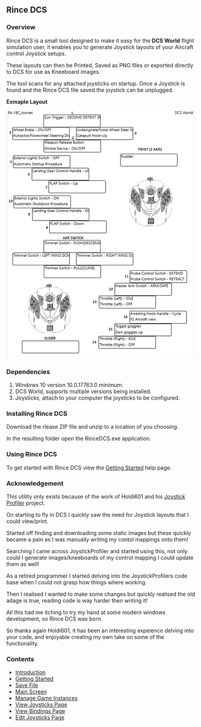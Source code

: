 ## Rince DCS

### Overview

Rince DCS is a small tool designed to make it easy for the **DCS World** flight simulation user, it enables you to generate Joystick layouts of your Aircraft control Joystick setups.

These layouts can then be Printed, Saved as PNG files or exported directly to DCS for use as Kneeboard images.

The tool scans for any attached joysticks on startup. Once a Joystick is found and the Rince DCS file saved the joystick can be unplugged.

**Exmaple Layout**

![Example Layout](Help/ExampleLayout.png)

### Dependencies

1. Windows 10 version 10.0.17763.0 minimum.
1. DCS World, supports multiple versions being installed.
1. Joysticks, attach to your computer the joysticks to be configured.

### Installing Rince DCS

Download the rlease ZIP file and unzip to a location of you choosing.

In the resulting folder open the RinceDCS.exe application.

### Using Rince DCS

To get started with Rince DCS view the [Getting Started](Help/GettingStarted.md) help page.

### Acknowledgement

This utility only exists because of the work of Holdi601 and his [Joystick Profiler](https://github.com/Holdi601/JoystickProfiler) project.

On starting to fly in DCS I quickly saw the need for Joystick layouts that I could view/print.

Started off finding and downloading some static images but these quickly became a pain as I was manually writing my contol mappings onto them!

Searching I came across JoystickProfiler and started using this, not only could I generate images/kneeboards of my control mapping I could update them as well!

As a retired programmer I started delving into the JoystickProfilers code base when I could not grasp how things where working.

Then I realised I wanted to make some changes but quickly realised the old adage is true, reading code is way harder then writing it!

All this had me itching to try my hand at some modern windows development, so Rince DCS was born. 

So thanks again Holdi601, it has been an interesting expeience delving into your code, and enjoyable creating my own take on some of the functionality.

### Contents

- [Introduction](Help/Introduction.md)
- [Getting Started](Help/GettingStarted.md)
- [Save File](Help/SaveFile.md)
- [Main Screen](Help/MainScreen.md)
- [Manage Game Instances](Help/InstancesDialog.md)
- [View Joysticks Page](Help/ViewJoysticks.md)
- [View Bindings Page](Help/Bindings.md)
- [Edit Joysticks Page](Help/EditJoysticks.md)
